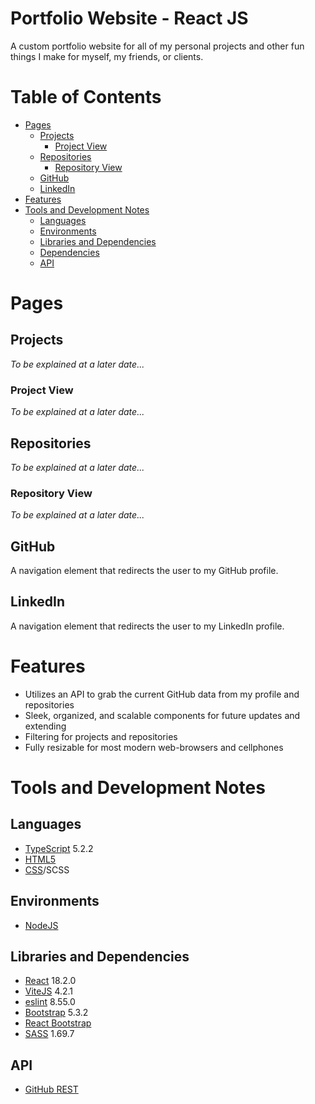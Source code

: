 # Portfolio Website - React JS
A custom portfolio website for all of my personal projects and other fun things I make for myself, my friends, or clients.

# Table of Contents
- [Pages](#Pages)
  - [Projects](#Projects)
    - [Project View](#Project-View)
  - [Repositories](#Repositories)
    - [Repository View](#Repository-View)
  - [GitHub](#GitHub)
  - [LinkedIn](#LinkedIn)
- [Features](#Features)
- [Tools and Development Notes](#Tools-and-Development-Notes)
  - [Languages](#Languages)
  - [Environments](#Environments)
  - [Libraries and Dependencies](#Libraries-and-Dependencies)
  - [Dependencies](#Dependencies)
  - [API](#API)

# Pages

## Projects
_To be explained at a later date..._
### Project View
_To be explained at a later date..._
## Repositories
_To be explained at a later date..._
### Repository View
_To be explained at a later date..._
## GitHub
A navigation element that redirects the user to my GitHub profile.

## LinkedIn
A navigation element that redirects the user to my LinkedIn profile.

# Features
- Utilizes an API to grab the current GitHub data from my profile and repositories
- Sleek, organized, and scalable components for future updates and extending
- Filtering for projects and repositories
- Fully resizable for most modern web-browsers and cellphones

# Tools and Development Notes
## Languages
- [TypeScript](https://www.typescriptlang.org/) 5.2.2
- [HTML5](https://html.com/html5/)
- [CSS](https://developer.mozilla.org/en-US/docs/Learn/Getting_started_with_the_web/CSS_basics)/SCSS
## Environments
- [NodeJS](https://nodejs.org/en)
## Libraries and Dependencies
- [React](https://react.dev/) 18.2.0
- [ViteJS](https://vitejs.dev/) 4.2.1
- [eslint](https://eslint.org/) 8.55.0
- [Bootstrap](https://getbootstrap.com/) 5.3.2
- [React Bootstrap](https://react-bootstrap.netlify.app/)
- [SASS](https://sass-lang.com/) 1.69.7
## API
- [GitHub REST](https://docs.github.com/en/rest?apiVersion=2022-11-28)
